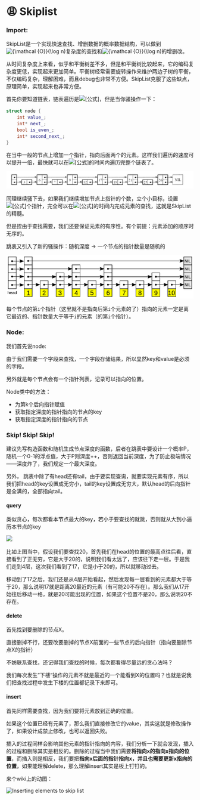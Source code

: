 # 😩 Skiplist

### Import:

SkipList是一个实现快速查找、增删数据的概率数据结构，可以做到![{\mathcal {O\}}(\log n)](https://wikimedia.org/api/rest\_v1/media/math/render/svg/74a9dfea91c47d1c6563e89bbcd891771b91acfa)复杂度的查找和![{\mathcal {O\}}(\log n)](https://wikimedia.org/api/rest\_v1/media/math/render/svg/74a9dfea91c47d1c6563e89bbcd891771b91acfa)的增删改。

从时间复杂度上来看，似乎和平衡树差不多，但是和平衡树比较起来，它的编码复杂度更低，实现起来更加简单。平衡树经常需要旋转操作来维护两边子树的平衡，不仅编码复杂，理解困难，而且debug也非常不方便。SkipList克服了这些缺点，原理简单，实现起来也非常方便。

首先你要知道链表，链表遍历是![\[公式\]](https://www.zhihu.com/equation?tex=O%28n%29)，但是当你骚操作一下：

```cpp
struct node {
    int value_;
    int* next_;
    bool is_even_;
    int* second_next_;
}
```

在当中一般的节点上增加一个指针，指向后面两个的元素。这样我们遍历的速度可以提升一倍，最快就可以在![\[公式\]](https://www.zhihu.com/equation?tex=O%28n%2F2%29)的时间内遍历完整个链表了。

![小优化](<../.gitbook/assets/image (4).png>)

同理继续骚下去，如果我们继续增加节点上指针的个数，立个小目标，设置![\[公式\]](https://www.zhihu.com/equation?tex=%5Clog+n)个指针，完全可以在![\[公式\]](https://www.zhihu.com/equation?tex=%5Clog+n)的时间内完成元素的查找，这就是SkipList的精髓。

但是捏由于查找需要，我们还要保证元素的有序性。有个前提：元素添加的顺序时无序的。

跳表又引入了新的骚操作：随机深度 -> 一个节点的指针数量是随机的

![随机深度](<../.gitbook/assets/image (3).png>)

每个节点的第`i`个指针（这里就不是指向后第`i`个元素的了）指向的元素一定是离它最近的、指针数量大于等于`i`的元素（的第`i`个指针）。

### Node:

我们首先说node:

由于我们需要一个字段来查找，一个字段存储结果，所以显然key和value是必须的字段。

另外就是每个节点会有一个指针列表，记录可以指向的位置。

Node类中的方法：

* 为第k个后向指针赋值
* 获取指定深度的指针指向的节点的key
* 获取指定深度的指针指向的节点

### Skip! Skip! Skip!

建议先写构造函数和随机生成节点深度的函数，后者在跳表中要设计一个概率P，随机一个0-1的浮点值，大于P则深度++，否则返回当前深度，为了防止极端情况——深度炸了，我们规定一个最大深度。

另外， 跳表中除了有head还有tail，由于要实现查询，就要实现元素有序，所以我们把head的key设置成无穷小，tail的key设置成无穷大，默认head的后向指针是全满的，全部指向tail。

#### query

类似贪心，每次都看本节点最大的key，若小于要查找的就跳，否则就从大到小遍历本节点的key

![](https://pic4.zhimg.com/v2-a23986f920c2fd924725bec42e94a0ff\_b.jpg)

比如上图当中，假设我们要查找20，首先我们在head的位置的最高点往后看，直接看到了正无穷，它是大于20的，说明我们看太远了，应该往下走一层。于是我们走到4层，这次我们看到了17，它是小于20的，所以就移动过去。

移动到了17之后，我们还是从4层开始看起，然后发现每一层看到的元素都大于等于20，那么说明17就是距离20最近的元素（有可能20不存在）。那么我们从17开始往后移动一格，就是20可能出现的位置，如果这个位置不是20，那么说明20不存在。

#### delete

首先找到要删除的节点X。

直接删掉不行，还要改要删掉的节点X前面的一些节点的后向指针（指向要删除节点X的指针）

不妨联系查找，还记得我们查找的时候，每次都看得尽量远的贪心法吗？

我们每次发生”下楼“操作的元素不就是最近的一个能看到X的位置吗？也就是说我们把查找过程中发生下楼的位置都记录下来即可。

#### insert

首先同样需要查找，因为我们要将元素放到正确的位置。

如果这个位置已经有元素了，那么我们直接修改它的value，其实这就是修改操作了，如果设计成禁止修改，也可以返回失败。

插入的过程同样会影响其他元素的指针指向的内容，我们分析一下就会发现，插入的过程和删除其实是相反的。删除的过程当中我们需要**将指向x的指向x指向的位置**，而插入则是相反，我们要把**指向x后面的指针指向x，并且也需要更新x指向的位置**，如果能理解delete，那么理解insert其实是板上钉钉的。

来个wiki上的动图：

![Inserting elements to skip list](../.gitbook/assets/Skip\_list\_add\_element-en.gif)
